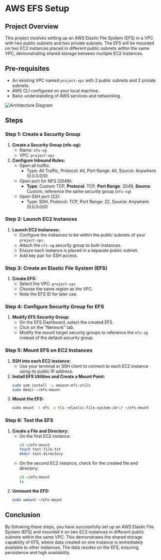 # AWS EFS Setup

## Project Overview

This project involves setting up an AWS Elastic File System (EFS) in a VPC with two public subnets and two private subnets. The EFS will be mounted on two EC2 instances placed in different public subnets within the same VPC, demonstrating shared storage between multiple EC2 instances.

## Pre-requisites

- An existing VPC named `project-vpc` with 2 public subnets and 2 private subnets.
- AWS CLI configured on your local machine.
- Basic understanding of AWS services and networking.

![Architecture Diagram](https://prod-files-secure.s3.us-west-2.amazonaws.com/51bef212-f896-4df7-8458-19d0cdc18e59/9ce98e63-a2d7-4e81-b9cc-572478dcab7b/Untitled.png)

## Steps

### Step 1: Create a Security Group

1. **Create a Security Group (nfs-sg):**
    - Name: `nfs-sg`
    - VPC: `project-vpc`
2. **Configure Inbound Rules:**
    - Open all traffic:
        - Type: All Traffic, Protocol: All, Port Range: All, Source: Anywhere (0.0.0.0/0)
    - Open port for NFS (2049):
        - **Type**: Custom TCP, **Protocol**: TCP, **Port Range**: 2049, **Source**: Custom, reference the same security group (`nfs-sg`)
    - Open SSH port (22):
        - Type: SSH, Protocol: TCP, Port Range: 22, Source: Anywhere (0.0.0.0/0)

### Step 2: Launch EC2 Instances

1. **Launch EC2 Instances:**
    - Configure the instances to be within the public subnets of your `project-vpc`.
    - Attach the `nfs-sg` security group to both instances.
    - Ensure each instance is placed in a separate public subnet.
    - Add key pair for SSH access.

### Step 3: Create an Elastic File System (EFS)

1. **Create EFS:**
    - Select the VPC: `project-vpc`
    - Choose the same region as the VPC.
    - Note the EFS ID for later use.

### Step 4: Configure Security Group for EFS

1. **Modify EFS Security Group:**
    - On the EFS Dashboard, select the created EFS.
    - Click on the "Network" tab.
    - Modify the mount target security groups to reference the `nfs-sg` instead of the default security group.

### Step 5: Mount EFS on EC2 Instances

1. **SSH into each EC2 instance:**
    - Use your terminal or SSH client to connect to each EC2 instance using its public IP address.
2. **Install EFS Utilities and Create a Mount Point:**
    ```sh
    sudo yum install -y amazon-efs-utils
    sudo mkdir ~/efs-mount
    ```
3. **Mount the EFS:**
    ```sh
    sudo mount -t efs -o tls <elastic-file-system-id>:/ ~/efs-mount
    ```

### Step 6: Test the EFS

1. **Create a File and Directory:**
    - On the first EC2 instance:
        ```sh
        cd ~/efs-mount
        touch test-file.txt
        mkdir test-directory
        ```
    - On the second EC2 instance, check for the created file and directory:
        ```sh
        cd ~/efs-mount
        ls
        ```
2. **Unmount the EFS:**
    ```sh
    sudo umount ~/efs-mount
    ```

## Conclusion

By following these steps, you have successfully set up an AWS Elastic File System (EFS) and mounted it on two EC2 instances in different public subnets within the same VPC. This demonstrates the shared storage capability of EFS, where data created on one instance is immediately available to other instances. The data resides on the EFS, ensuring persistence and high availability.
